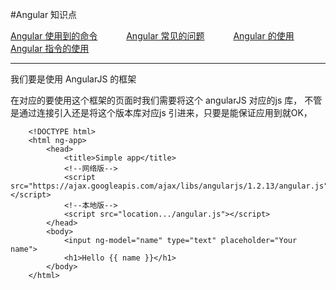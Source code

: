 #Angular 知识点
<p>
<a href="#" onclick="refreshAngularContent('angularorder')">Angular 使用到的命令</a>&emsp;&emsp;&emsp;
<a href="#" onclick="refreshAngularContent('angularquestion')">Angular 常见的问题</a>&emsp;&emsp;&emsp;
<a href="#" onclick="refreshAngularContent('angularuse')">Angular 的使用</a>&emsp;&emsp;&emsp;
<a href="#" onclick="refreshAngularContent('angulardirective')">Angular 指令的使用</a>&emsp;&emsp;&emsp;
</p>

---


我们要是使用 AngularJS 的框架

在对应的要使用这个框架的页面时我们需要将这个 angularJS 对应的js 库，
不管是通过连接引入还是将这个版本库对应js 引进来，只要是能保证应用到就OK，

        <!DOCTYPE html>
        <html ng-app>
            <head>
                <title>Simple app</title>
                <!--网络版-->
                <script src="https://ajax.googleapis.com/ajax/libs/angularjs/1.2.13/angular.js"></script>
                <!--本地版-->
                <script src="location.../angular.js"></script>
            </head>
            <body>
                <input ng-model="name" type="text" placeholder="Your name">
                <h1>Hello {{ name }}</h1>
            </body>
        </html>